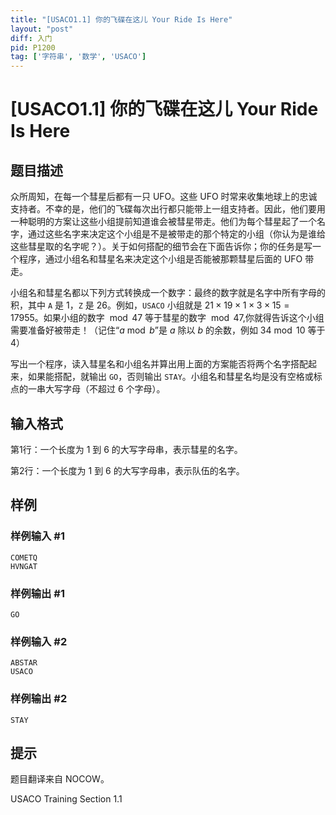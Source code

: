 ```yaml
---
title: "[USACO1.1] 你的飞碟在这儿 Your Ride Is Here"
layout: "post"
diff: 入门
pid: P1200
tag: ['字符串', '数学', 'USACO']
---
```

# [USACO1.1] 你的飞碟在这儿 Your Ride Is Here
## 题目描述

众所周知，在每一个彗星后都有一只 UFO。这些 UFO 时常来收集地球上的忠诚支持者。不幸的是，他们的飞碟每次出行都只能带上一组支持者。因此，他们要用一种聪明的方案让这些小组提前知道谁会被彗星带走。他们为每个彗星起了一个名字，通过这些名字来决定这个小组是不是被带走的那个特定的小组（你认为是谁给这些彗星取的名字呢？）。关于如何搭配的细节会在下面告诉你；你的任务是写一个程序，通过小组名和彗星名来决定这个小组是否能被那颗彗星后面的 UFO 带走。


小组名和彗星名都以下列方式转换成一个数字：最终的数字就是名字中所有字母的积，其中 $\texttt A$ 是 $1$，$\texttt Z$ 是 $26$。例如，$\texttt{USACO}$ 小组就是 $21 \times 19 \times 1 \times 3 \times 15=17955$。如果小组的数字 $\bmod 47$ 等于彗星的数字 $\bmod 47$,你就得告诉这个小组需要准备好被带走！（记住“$a \bmod b$”是 $a$ 除以 $b$ 的余数，例如 $34 \bmod 10$ 等于 $4$）


写出一个程序，读入彗星名和小组名并算出用上面的方案能否将两个名字搭配起来，如果能搭配，就输出 `GO`，否则输出 `STAY`。小组名和彗星名均是没有空格或标点的一串大写字母（不超过 $6$ 个字母）。


## 输入格式

第1行：一个长度为 $1$ 到 $6$ 的大写字母串，表示彗星的名字。

第2行：一个长度为 $1$ 到 $6$ 的大写字母串，表示队伍的名字。

## 样例

### 样例输入 #1
```
COMETQ
HVNGAT
```
### 样例输出 #1
```
GO
```
### 样例输入 #2
```
ABSTAR
USACO
```
### 样例输出 #2
```
STAY
```
## 提示

题目翻译来自 NOCOW。

USACO Training Section 1.1

